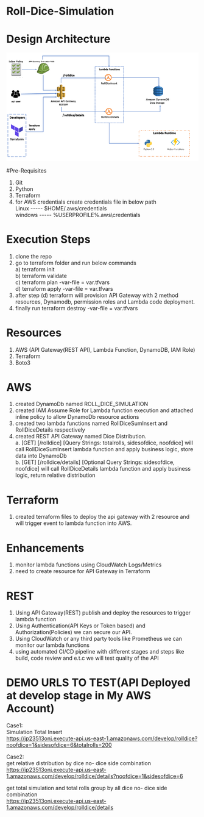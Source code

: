# Roll-Dice-Simulation

# Design Architecture
![High Level Architecture Image](roll_dice_archirecture.png)

#Pre-Requisites
1. Git
2. Python
3. Terraform
4. for AWS credentials create credentials file in below path  <br />
    Linux   ----- $HOME/.aws/credentials  <br />
    windows ----- %USERPROFILE%\.aws\credentials  <br />

# Execution Steps
1. clone the repo
2. go to terraform folder and run below commands <br />
     a) terraform init <br />
     b) terraform validate <br />
     c) terraform plan -var-file = var.tfvars   <br />
     d) terraform apply -var-file = var.tfvars  <br />
3. after step (d) terraform will provision API Gateway with 2 method resources, Dynamodb, permission roles and Lambda code deployment.
4. finally run terraform destroy -var-file = var.tfvars

# Resources
1. AWS (API Gateway(REST API), Lambda Function, DynamoDB, IAM Role)
2. Terraform
3. Boto3 

# AWS
1. created DynamoDb named ROLL_DICE_SIMULATION
2. created IAM Assume Role for Lambda function execution and attached inline policy to allow DynamoDb resource actions
3. created two lambda functions named RollDiceSumInsert and RollDiceDetails respectively
4. created REST API Gateway named Dice Distribution.  <br />
    a. [GET] [/rolldice] [Query Strings: totalrolls, sidesofdice, noofdice] will call RollDiceSumInsert lambda function
       and apply business logic, store data into DynamoDb  <br />
    b. [GET] [/rolldice/details] [Optional Query Strings: sidesofdice, noofdice] will call RollDiceDetails lambda function
       and apply business logic, return relative distribution  <br />

# Terraform
1. created terraform files to deploy the api gateway with 2 resource and will trigger event to lambda function into AWS.

# Enhancements
1. monitor lambda functions using CloudWatch Logs/Metrics
2. need to create resource for API Gateway in Terraform

# REST
1. Using API Gateway(REST) publish and deploy the resources to trigger lambda function
2. Using Authentication(API Keys or Token based) and Authorization(Policies) we can secure our API.
3. Using CloudWatch or any third party tools like Prometheus we can monitor our lambda functions
4. using automated CI/CD pipeline with different stages and steps like build, code review and e.t.c we will test quality of the API  

# DEMO URLS TO TEST(API Deployed at develop stage in My AWS Account)
 
 Case1:  <br />
 Simulation Total Insert <br />
 https://jp23513onj.execute-api.us-east-1.amazonaws.com/develop/rolldice?noofdice=1&sidesofdice=6&totalrolls=200 <br />
 
 Case2: <br />
 get relative distribution by dice no- dice side combination <br />
 https://jp23513onj.execute-api.us-east-1.amazonaws.com/develop/rolldice/details?noofdice=1&sidesofdice=6 <br />
 
 get total simulation and total rolls group by all dice no- dice side combination <br />
 https://jp23513onj.execute-api.us-east-1.amazonaws.com/develop/rolldice/details
 
 